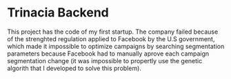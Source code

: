 # Trinacia Backend

This project has the code of my first startup. The company failed because of the strenghted regulation applied to Facebook by the U.S government, which made it impossible to optimize campaigns by searching segmentation parameters because Facebook had to manually aprove each campaign segmentation change (it was impossible to propertly use the genetic algorith that I developed to solve this problem).
